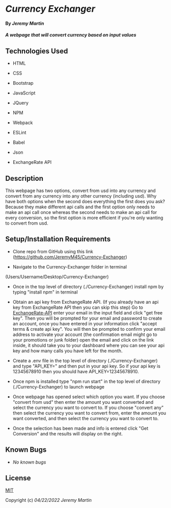 
  

# _Currency Exchanger_

  

#### By _**Jeremy Martin**_

  

#### _A webpage that will convert currency based on input values_

  

## Technologies Used

  

* HTML

* CSS

* Bootstrap

* JavaScript

* JQuery

* NPM

* Webpack

* ESLint

* Babel

* Json

* ExchangeRate API

  

## Description

This webpage has two options, convert from usd into any currency and convert from any currency into any other currency (including usd). Why have both options when the second does everything the first does you ask? Because they make different api calls and the first option only needs to make an api call once whereas the second needs to make an api call for every conversion, so the first option is more efficient if you're only wanting to convert from usd. 

  

## Setup/Installation Requirements

  

* Clone repo from GitHub using this link (https://github.com/JeremyM45/Currency-Exchanger)

  

* Navigate to the Currency-Exchanger folder in terminal

(Users/Username/Desktop/Currency-Exchanger)


* Once in the top level of directory (./Currency-Exchanger) install npm by typing "install npm" in terminal


* Obtain an api key from ExchangeRate API. (If you already have an api key from ExchangeRate API then you can skip this step) Go to [ExchangeRate-API](https://www.exchangerate-api.com/) enter your email in the input field and click "get free key". Then you will be prompted for your email and password to create an account, once you have entered in your information click "accept terms & create api key". You will then be prompted to confirm your email address to activate your account (the confirmation email might go to your promotions or junk folder) open the email and click on the link inside, it should take you to your dashboard where you can see your api key and how many calls you have left for the month.


*  Create a .env file in the top level of directory (./Currency-Exchanger) and type "API_KEY=" and then put in your api key. So if your api key is 12345678910 then you should have API_KEY=12345678910.


* Once npm is installed type "npm run start" in the top level of directory (./Currency-Exchanger) to launch webpage


* Once webpage has opened select which option you want. If you choose "convert from usd" then enter the amount you want converted and select the currency you want to convert to. If you choose "convert any" then select the currency you want to convert from, enter the amount you want converted, and then select the currency you want to convert to.
  

* Once the selection has been made and info is entered click "Get Conversion" and the results will display on the right.
  

## Known Bugs

*  _No known bugs_

  

## License

[MIT](https://opensource.org/licenses/MIT)

  

Copyright (c) _04/22/2022_  _Jeremy Martin_